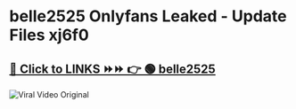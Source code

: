 
 # belle2525 Onlyfans Leaked - Update Files xj6f0

## <h2><a href="https://clipsfans.com/belle2525&ref=git">🔗 Click to LINKS ⏩⏩ 👉 🟢 belle2525 </a></h2>

<a href="https://clipsfans.com/belle2525&ref=git" rel="nofollow" data-target="animated-image.originalLink"><img src="https://i.ibb.co.com/xMMVF88/686577567.gif" alt="Viral Video Original" style="max-width: 100%; display: inline-block;" data-target="animated-image.originalImage"></a>

